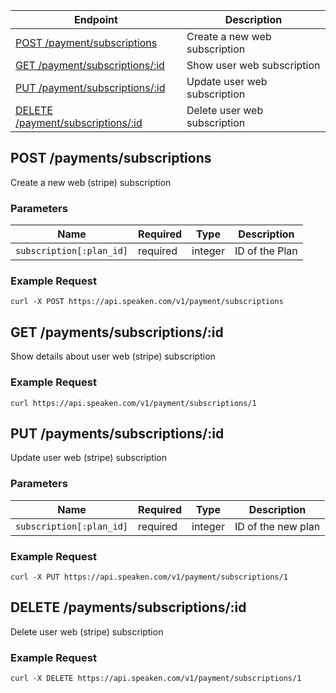 |Endpoint|Description|
|--------|-----------|
|[POST /payment/subscriptions](#post-subscriptions)| Create a new web subscription|
|[GET /payment/subscriptions/:id](#get-subscription)| Show user web subscription|
|[PUT /payment/subscriptions/:id](#update-subscription)| Update user web subscription|
|[DELETE /payment/subscriptions/:id](#delete-subscription)| Delete user web subscription|

## POST /payments/subscriptions

Create a new web (stripe) subscription

### Parameters

|Name|Required|Type|Description|
|----|--------|----|-----------|
|```subscription[:plan_id]```|required|integer|ID of the Plan|


### Example Request

```curl -X POST https://api.speaken.com/v1/payment/subscriptions```



## GET /payments/subscriptions/:id

Show details about user web (stripe) subscription

### Example Request

```curl https://api.speaken.com/v1/payment/subscriptions/1```


## PUT /payments/subscriptions/:id

Update user web (stripe) subscription

### Parameters

|Name|Required|Type|Description|
|----|--------|----|-----------|
|```subscription[:plan_id]```|required|integer|ID of the new plan|


### Example Request

```curl -X PUT https://api.speaken.com/v1/payment/subscriptions/1```


## DELETE /payments/subscriptions/:id

Delete user web (stripe) subscription

### Example Request

```curl -X DELETE https://api.speaken.com/v1/payment/subscriptions/1```
